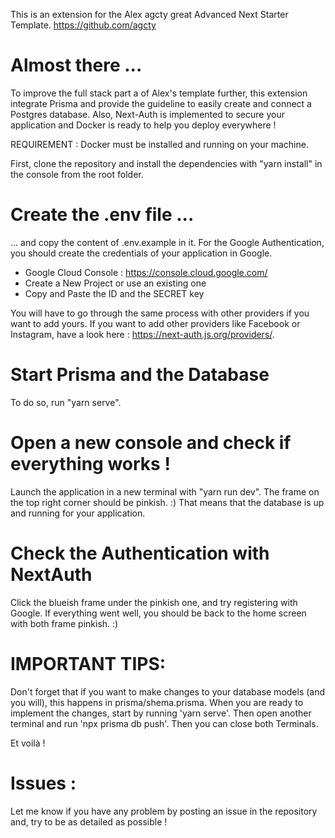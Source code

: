This is an extension for the Alex agcty great Advanced Next Starter Template.
https://github.com/agcty

# Almost there ...

To improve the full stack part a of Alex's template further, this extension integrate Prisma and provide the guideline to easily create and connect a Postgres database.
Also, Next-Auth is implemented to secure your application and Docker is ready to help you deploy everywhere !

REQUIREMENT : Docker must be installed and running on your machine.

First, clone the repository and install the dependencies with "yarn install" in the console from the root folder.

# Create the .env file ...

... and copy the content of .env.example in it.
For the Google Authentication, you should create the credentials of your application in Google.

- Google Cloud Console : https://console.cloud.google.com/
- Create a New Project or use an existing one
- Copy and Paste the ID and the SECRET key

You will have to go through the same process with other providers if you want to add yours.
If you want to add other providers like Facebook or Instagram, have a look here : https://next-auth.js.org/providers/.

# Start Prisma and the Database

To do so, run "yarn serve".

# Open a new console and check if everything works !

Launch the application in a new terminal with "yarn run dev".
The frame on the top right corner should be pinkish. :)
That means that the database is up and running for your application.

# Check the Authentication with NextAuth

Click the blueish frame under the pinkish one, and try registering with Google.
If everything went well, you should be back to the home screen with both frame pinkish. :)

# IMPORTANT TIPS:

Don't forget that if you want to make changes to your database models (and you will), this happens in prisma/shema.prisma.
When you are ready to implement the changes, start by running 'yarn serve'. Then open another terminal and run 'npx prisma db push'.
Then you can close both Terminals.

Et voilà !

# Issues :

Let me know if you have any problem by posting an issue in the repository and, try to be as detailed as possible !
